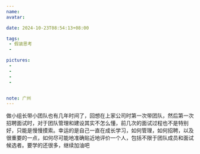 ```yaml
---
name:
avatar:

date: 2024-10-23T08:54:13+08:00

tags:
 - 假装思考
 -

pictures:
 - 
 - 
 - 
 - 


note: 广州
---
```

做小组长带小团队也有几年时间了，回想在上家公司时第一次带团队，然后第一次招聘面试时，对于团队管理和建设其实不怎么懂，前几次的面试过程也不是特别好，只能是慢慢摸索。幸运的是自己一直在成长学习，如何管理，如何招聘，以及很重要的一点，如何尽可能地准确贴近地评价一个人，包括不限于团队成员和面试候选者。要学的还很多，继续加油吧